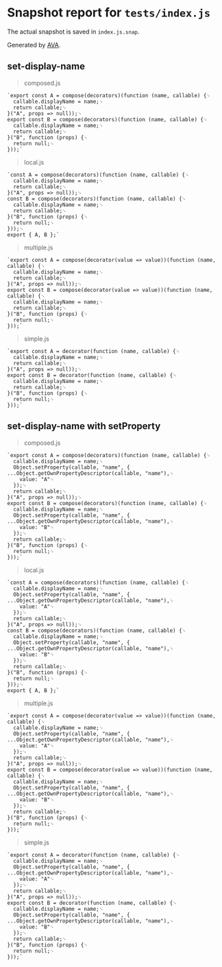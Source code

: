 # Snapshot report for `tests/index.js`

The actual snapshot is saved in `index.js.snap`.

Generated by [AVA](https://ava.li).

## set-display-name

> composed.js

    `export const A = compose(decorators)(function (name, callable) {␊
      callable.displayName = name;␊
      return callable;␊
    }("A", props => null));␊
    export const B = compose(decorators)(function (name, callable) {␊
      callable.displayName = name;␊
      return callable;␊
    }("B", function (props) {␊
      return null;␊
    }));`

> local.js

    `const A = compose(decorators)(function (name, callable) {␊
      callable.displayName = name;␊
      return callable;␊
    }("A", props => null));␊
    const B = compose(decorators)(function (name, callable) {␊
      callable.displayName = name;␊
      return callable;␊
    }("B", function (props) {␊
      return null;␊
    }));␊
    export { A, B };`

> multiple.js

    `export const A = compose(decorator(value => value))(function (name, callable) {␊
      callable.displayName = name;␊
      return callable;␊
    }("A", props => null));␊
    export const B = compose(decorator(value => value))(function (name, callable) {␊
      callable.displayName = name;␊
      return callable;␊
    }("B", function (props) {␊
      return null;␊
    }));`

> simple.js

    `export const A = decorator(function (name, callable) {␊
      callable.displayName = name;␊
      return callable;␊
    }("A", props => null));␊
    export const B = decorator(function (name, callable) {␊
      callable.displayName = name;␊
      return callable;␊
    }("B", function (props) {␊
      return null;␊
    }));`

## set-display-name with setProperty

> composed.js

    `export const A = compose(decorators)(function (name, callable) {␊
      callable.displayName = name;␊
      Object.setProperty(callable, "name", { ...Object.getOwnPropertyDescriptor(callable, "name"),␊
        value: "A"␊
      });␊
      return callable;␊
    }("A", props => null));␊
    export const B = compose(decorators)(function (name, callable) {␊
      callable.displayName = name;␊
      Object.setProperty(callable, "name", { ...Object.getOwnPropertyDescriptor(callable, "name"),␊
        value: "B"␊
      });␊
      return callable;␊
    }("B", function (props) {␊
      return null;␊
    }));`

> local.js

    `const A = compose(decorators)(function (name, callable) {␊
      callable.displayName = name;␊
      Object.setProperty(callable, "name", { ...Object.getOwnPropertyDescriptor(callable, "name"),␊
        value: "A"␊
      });␊
      return callable;␊
    }("A", props => null));␊
    const B = compose(decorators)(function (name, callable) {␊
      callable.displayName = name;␊
      Object.setProperty(callable, "name", { ...Object.getOwnPropertyDescriptor(callable, "name"),␊
        value: "B"␊
      });␊
      return callable;␊
    }("B", function (props) {␊
      return null;␊
    }));␊
    export { A, B };`

> multiple.js

    `export const A = compose(decorator(value => value))(function (name, callable) {␊
      callable.displayName = name;␊
      Object.setProperty(callable, "name", { ...Object.getOwnPropertyDescriptor(callable, "name"),␊
        value: "A"␊
      });␊
      return callable;␊
    }("A", props => null));␊
    export const B = compose(decorator(value => value))(function (name, callable) {␊
      callable.displayName = name;␊
      Object.setProperty(callable, "name", { ...Object.getOwnPropertyDescriptor(callable, "name"),␊
        value: "B"␊
      });␊
      return callable;␊
    }("B", function (props) {␊
      return null;␊
    }));`

> simple.js

    `export const A = decorator(function (name, callable) {␊
      callable.displayName = name;␊
      Object.setProperty(callable, "name", { ...Object.getOwnPropertyDescriptor(callable, "name"),␊
        value: "A"␊
      });␊
      return callable;␊
    }("A", props => null));␊
    export const B = decorator(function (name, callable) {␊
      callable.displayName = name;␊
      Object.setProperty(callable, "name", { ...Object.getOwnPropertyDescriptor(callable, "name"),␊
        value: "B"␊
      });␊
      return callable;␊
    }("B", function (props) {␊
      return null;␊
    }));`

